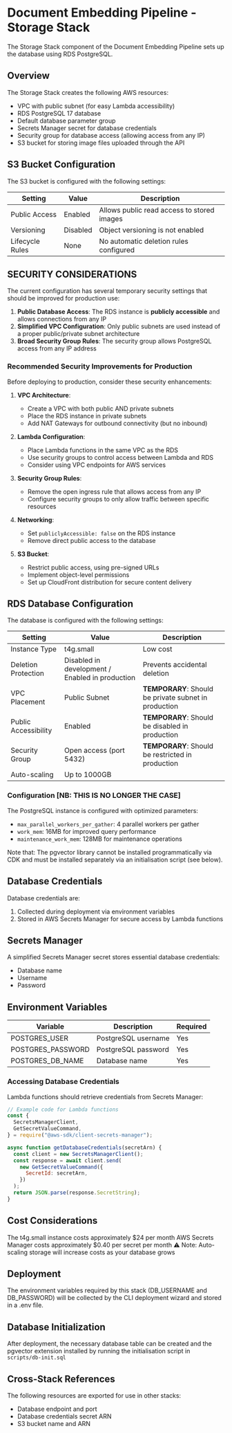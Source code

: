 # Document Embedding Pipeline - Storage Stack

The Storage Stack component of the Document Embedding Pipeline sets up the database using RDS PostgreSQL.

## Overview

The Storage Stack creates the following AWS resources:

- VPC with public subnet (for easy Lambda accessibility)
- RDS PostgreSQL 17 database
- Default database parameter group
- Secrets Manager secret for database credentials
- Security group for database access (allowing access from any IP)
- S3 bucket for storing image files uploaded through the API

## S3 Bucket Configuration

The S3 bucket is configured with the following settings:

| Setting         | Value    | Description                                |
| --------------- | -------- | ------------------------------------------ |
| Public Access   | Enabled  | Allows public read access to stored images |
| Versioning      | Disabled | Object versioning is not enabled           |
| Lifecycle Rules | None     | No automatic deletion rules configured     |

## SECURITY CONSIDERATIONS

The current configuration has several temporary security settings that should be improved for production use:

1. **Public Database Access**: The RDS instance is **publicly accessible** and allows connections from any IP
2. **Simplified VPC Configuration**: Only public subnets are used instead of a proper public/private subnet architecture
3. **Broad Security Group Rules**: The security group allows PostgreSQL access from any IP address

### Recommended Security Improvements for Production

Before deploying to production, consider these security enhancements:

1. **VPC Architecture**:

   - Create a VPC with both public AND private subnets
   - Place the RDS instance in private subnets
   - Add NAT Gateways for outbound connectivity (but no inbound)

2. **Lambda Configuration**:

   - Place Lambda functions in the same VPC as the RDS
   - Use security groups to control access between Lambda and RDS
   - Consider using VPC endpoints for AWS services

3. **Security Group Rules**:

   - Remove the open ingress rule that allows access from any IP
   - Configure security groups to only allow traffic between specific resources

4. **Networking**:

   - Set `publiclyAccessible: false` on the RDS instance
   - Remove direct public access to the database

5. **S3 Bucket**:

   - Restrict public access, using pre-signed URLs
   - Implement object-level permissions
   - Set up CloudFront distribution for secure content delivery

## RDS Database Configuration

The database is configured with the following settings:

| Setting              | Value                                           | Description                                           |
| -------------------- | ----------------------------------------------- | ----------------------------------------------------- |
| Instance Type        | t4g.small                                       | Low cost                                              |
| Deletion Protection  | Disabled in development / Enabled in production | Prevents accidental deletion                          |
| VPC Placement        | Public Subnet                                   | **TEMPORARY**: Should be private subnet in production |
| Public Accessibility | Enabled                                         | **TEMPORARY**: Should be disabled in production       |
| Security Group       | Open access (port 5432)                         | **TEMPORARY**: Should be restricted in production     |
| Auto-scaling         | Up to 1000GB                                    |                                                       |

### Configuration [NB: THIS IS NO LONGER THE CASE]

The PostgreSQL instance is configured with optimized parameters:

- `max_parallel_workers_per_gather`: 4 parallel workers per gather
- `work_mem`: 16MB for improved query performance
- `maintenance_work_mem`: 128MB for maintenance operations

Note that: The pgvector library cannot be installed programmatically via CDK and must be installed separately via an initialisation script (see below).

## Database Credentials

Database credentials are:

1. Collected during deployment via environment variables
2. Stored in AWS Secrets Manager for secure access by Lambda functions

## Secrets Manager

A simplified Secrets Manager secret stores essential database credentials:

- Database name
- Username
- Password

## Environment Variables

| Variable          | Description         | Required |
| ----------------- | ------------------- | -------- |
| POSTGRES_USER     | PostgreSQL username | Yes      |
| POSTGRES_PASSWORD | PostgreSQL password | Yes      |
| POSTGRES_DB_NAME  | Database name       | Yes      |

### Accessing Database Credentials

Lambda functions should retrieve credentials from Secrets Manager:

```javascript
// Example code for Lambda functions
const {
  SecretsManagerClient,
  GetSecretValueCommand,
} = require("@aws-sdk/client-secrets-manager");

async function getDatabaseCredentials(secretArn) {
  const client = new SecretsManagerClient();
  const response = await client.send(
    new GetSecretValueCommand({
      SecretId: secretArn,
    })
  );
  return JSON.parse(response.SecretString);
}
```

## Cost Considerations

The t4g.small instance costs approximately $24 per month
AWS Secrets Manager costs approximately $0.40 per secret per month
⚠️ Note: Auto-scaling storage will increase costs as your database grows

## Deployment

The environment variables required by this stack (DB_USERNAME and DB_PASSWORD) will be collected by the CLI deployment wizard and stored in a .env file.

## Database Initialization

After deployment, the necessary database table can be created and the pgvector extension installed by running the initialisation script in `scripts/db-init.sql`

## Cross-Stack References

The following resources are exported for use in other stacks:

- Database endpoint and port
- Database credentials secret ARN
- S3 bucket name and ARN
